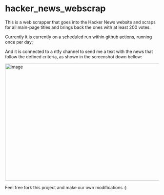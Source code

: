 # hacker_news_webscrap
This is a web scrapper that goes into the Hacker News website and scraps for all main-page titles and brings back the ones with at least 200 votes.

Currently it is currently on a scheduled run within github actions, running once per day; 

And it is connected to a ntfy channel to send me a text with the news that follow the defined criteria, as shown in the screenshot down bellow:

<img width="874" height="382" alt="image" src="https://github.com/user-attachments/assets/84651bab-5498-4875-a286-d3486c6724b7" />

Feel free fork this project and make our own modifications :)
